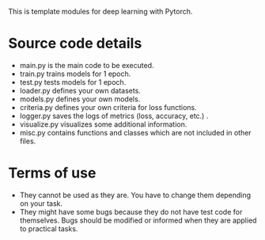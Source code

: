 This is template modules for deep learning with Pytorch.

# Source code details
- main.py is the main code to be executed.
- train.py trains models for 1 epoch.
- test.py tests models for 1 epoch.
- loader.py defines your own datasets.
- models.py defines your own models.
- criteria.py defines your own criteria for loss functions.
- logger.py saves the logs of metrics (loss, accuracy, etc.) .
- visualize.py visualizes some additional information.
- misc.py contains functions and classes which are not included in other files.

# Terms of use
- They cannot be used as they are. You have to change them depending on your task.
- They might have some bugs because they do not have test code for themselves. Bugs should be modified or informed when they are applied to practical tasks.